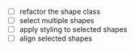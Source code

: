  - [ ] refactor the shape class
 - [ ] select multiple shapes
 - [ ] apply styling to selected shapes
 - [ ] align selected shapes